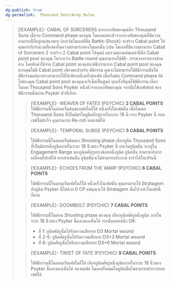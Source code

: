 ```yaml
---
dg-publish: true
dg-permalink:  Thousand Sons/Army Rules
---
```

> [!EXAMPLE]- CABAL OF SORCERERS
> หากกองทัพของคุณคือ Thousand Sons เมื่อจบ Command phase ของคุณ โมเดลแต่ละตัวจากกองทัพของคุณที่มีความสามารถนี้ที่อยู่บนสนามรบ (ยกเว้นโมเดลที่ติด Battle-Shock) จะสร้าง Cabal point ให้คุณเท่ากับจํานวนที่แสดงในความสามารถของโมเดลนั้น (เช่น โมเดลที่มีความสามารถ Cabal of Sorcerers 2 จะสร้าง 2 Cabal point ให้คุณ) ผลรวมของแต้มเหล่านี้คือ Cabal point pool ของคุณ ในระหว่าง Battle round คุณสามารถใช้พิธี- กรรมจากรายการด้านล่าง โดยหักค่าใช้จ่าย Cabal point ของแต่ละพิธีกรรมจาก Cabal point pool ของคุณ หากคุณไม่มี Cabal point เพิยงพอสําหรับ พิธีกรรม คุณจะไม่สามารถใช้พิธีกรรมนั้นได้ พิธีกรรมแต่ละอย่างสามารถใช้ได้เพิยงหนึ่งครั้งต่อเฟส เมื่อเริ่มต้น Command phase ถัดไปของคุณ Cabal point pool ของคุณจะริเซ็ตเป็นศูนย์ ทุกครั้งที่คุณใช้พิธีกรรม เลือกโมเดล Thousand Sons Psyker หนึ่งตัวจากกองทัพของคุณ จากนั้นใช้เอฟเฟกต์ ของพิธีกรรมนั้นผ่าน Psyker ตัวที่เลือก
> > [!EXAMPLE]- WEAVER OF FATES (PSYCHIC)
> > **2 CABAL POINTS**
> > ใช้พิธีกรรมนี้ในตอนเริ่มต้นของเฟสใดก็ได้ หนึ่งครั้งในเฟสนั้น เมื่อโมเดล Thousand Sons ที่เป็นมิตรในยูนิตที่อยู่ภายในระยะ 18 นิ้วจาก Psyker นี้ ทอยเซฟไม่สําเร็จ คุณสามารถ Re-roll ทอยเซฟได้
>
> > [!EXAMPLE]- TEMPORAL SURGE (PSYCHIC)
> > **5 CABAL POINTS**
> > 
> > ใช้พิธีกรรมนี้ในตอนเริ่มต้นของ Shooting phase เลือกยูนิต Thousand Sons ที่เป็นมิตรหนึ่งยูนิตภายในระยะ 18 นิิวของ Psyker นี้ ยกเว้นยูนิตนั้น จะอยู่ใน Engagement Range ของยูนิตศัตรูอย่างน้อยหนึ่งยูนิต ยูนิตนั้น สามารถทําการเคลื่อนที่ปกติได้ หากทําเช่นนั้น ยูนิตนั้นจะไม่สามารถประกาศ ชาร์จได้ในเทิร์นนี้
>
> > [!EXAMPLE]- ECHOES FROM THE WARP (PSYCHIC)
> > **6 CABAL POINTS**
> > 
> > ใช้พิธีกรรมนี้ในตอนเริ่มเฟสใดก็ได้ หนึ่งครั้งในเฟสนั้น คุณสามารถใช้ Stratagem กับยูนิต Psyker นี้ได้ด้วย 0 CP แม้คุณจะใช้ Stratagem นั้นไป แล้วในเฟสนี้ก็ตาม
>
> > [!EXAMPLE]- DOOMBOLT (PSYCHIC)
> > **7 CABAL POINTS**
> > 
> > ใช้พิธีกรรมนี้ในตอน Shooting phase ของคุณ เลือกยูนิตศัตรูหนึ่งยูนิต ภายในระยะ 18 นิิวของ Psyker นี้และมองเห็นได้ จากนั้นทอยหนึ่ง D6: 
> > - ที่ 1: ยูนิตศัตรูนั้นได้รับความเสียหาย D3 Mortal wound 
> > - ที่ 2-5: ยูนิตศัตรูนั้นได้รับความเสียหาย D3+3 Mortal wound 
> > - ที่ 6: ยูนิตศัตรูนั้นได้รับความเสียหาย D3+6 Mortal wound
>
> > [!EXAMPLE]- TWIST OF FATE (PSYCHIC)
> > **9 CABAL POINTS**
> > 
> > ใช้พิธีกรรมนี้ในตอนเริ่มเฟสใดก็ได้ เลือกยูนิตศัตรูหนึ่งยูนิตภายในระยะ 18 นิ้วของ Psyker นี้และมองเห็นได้ จนจบเฟส โมเดลทั้งหมดในยูนิตนั้นไม่สามารถทําการทอยเซฟได้
